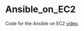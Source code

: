 # Ansible_on_EC2
Code for the Ansible on EC2 [video](https://www.youtube.com/watch?v=UIaK9yZiuP0&list=PLRBkbp6t5gM1leHIU27lzwlSEQqmL3yGH&index=8).